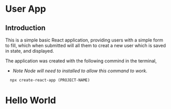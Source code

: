 # **User App**

## **Introduction**

This is a simple basic React application, providing users with a simple form to fill, which when submitted will all them to creat a new user which is saved in state, and displayed.

The application was created with the following commind in the terminal,

- _Note Node will need to installed to allow this command to work._

```
  npx create-react-app (PROJECT-NAME)
```

# Hello World
